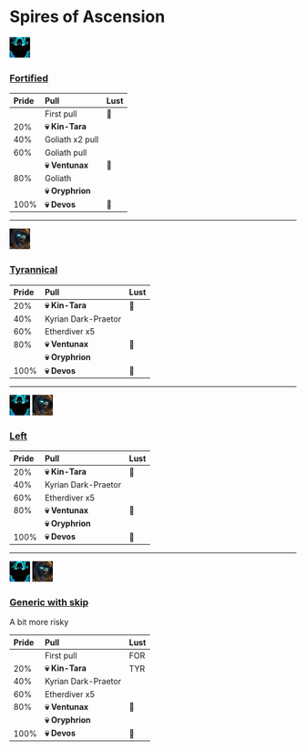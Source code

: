 # Spires of Ascension



![Fortified](../__media/fortified.png)
### [Fortified](https://raw.githubusercontent.com/holicron/Routes/main/Spires%20of%20Ascension/Fortified.txt)

| Pride | Pull | Lust |
| :-- | :-- | :-- |
|  | First pull | 💢 |
| 20% | **💀 Kin-Tara** | |
| 40% | Goliath x2 pull | |
| 60% | Goliath pull | |
|  | **💀 Ventunax** |💢 |
| 80% | Goliath | |
|  | **💀 Oryphrion** | |
| 100% | **💀 Devos** | 💢 |

---

![Tyrannical](../__media/tyrannical.png)

### [Tyrannical](https://raw.githubusercontent.com/holicron/Routes/main/Spires%20of%20Ascension/Tyrannical.txt)

| Pride | Pull | Lust |
| :-- | :-- | :-- |
| 20% | **💀 Kin-Tara** | 💢 |
| 40% | Kyrian Dark-Praetor | |
| 60% | Etherdiver x5 | |
| 80% | **💀 Ventunax** | 💢 |
|  | **💀 Oryphrion** | |
| 100% | **💀 Devos** | 💢 |

---


![Fortified](../__media/fortified.png) ![Tyrannical](../__media/tyrannical.png)

### [Left](https://raw.githubusercontent.com/holicron/Routes/main/Spires%20of%20Ascension/Left.txt)

| Pride | Pull | Lust |
| :-- | :-- | :-- |
| 20% | **💀 Kin-Tara** | 💢 |
| 40% | Kyrian Dark-Praetor | |
| 60% | Etherdiver x5 | |
| 80% | **💀 Ventunax** | 💢 |
|  | **💀 Oryphrion** | |
| 100% | **💀 Devos** | 💢 |

---

![Fortified](../__media/fortified.png) ![Tyrannical](../__media/tyrannical.png)

### [Generic with skip](https://raw.githubusercontent.com/holicron/Routes/main/Spires%20of%20Ascension/Generic%20with%20skip.txt)

A bit more risky

| Pride | Pull | Lust |
| :-- | :-- | :-- |
|  | First pull | FOR |
| 20% | **💀 Kin-Tara** | TYR |
| 40% | Kyrian Dark-Praetor | |
| 60% | Etherdiver x5 | |
| 80% | **💀 Ventunax** | 💢 |
|  | **💀 Oryphrion** | |
| 100% | **💀 Devos** | 💢 |

